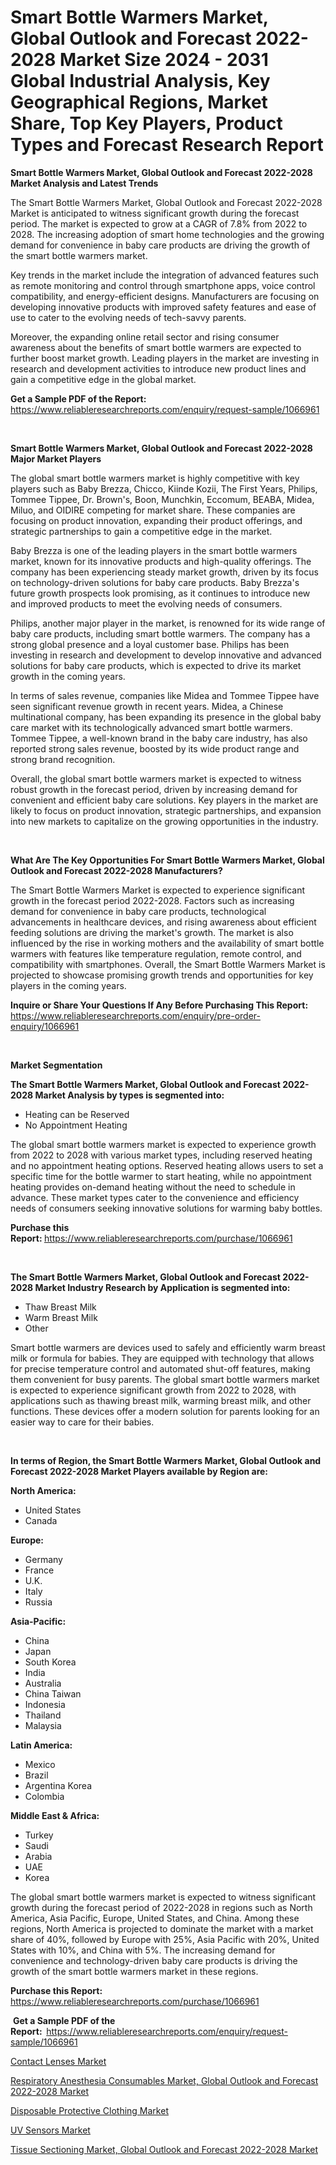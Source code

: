 <p><h1>Smart Bottle Warmers Market, Global Outlook and Forecast 2022-2028 Market Size 2024 - 2031 Global Industrial Analysis, Key Geographical Regions, Market Share, Top Key Players, Product Types and Forecast Research Report</h1></p><p><strong>Smart Bottle Warmers Market, Global Outlook and Forecast 2022-2028 Market Analysis and Latest Trends</strong></p>
<p><p>The Smart Bottle Warmers Market, Global Outlook and Forecast 2022-2028 Market is anticipated to witness significant growth during the forecast period. The market is expected to grow at a CAGR of 7.8% from 2022 to 2028. The increasing adoption of smart home technologies and the growing demand for convenience in baby care products are driving the growth of the smart bottle warmers market. </p><p>Key trends in the market include the integration of advanced features such as remote monitoring and control through smartphone apps, voice control compatibility, and energy-efficient designs. Manufacturers are focusing on developing innovative products with improved safety features and ease of use to cater to the evolving needs of tech-savvy parents. </p><p>Moreover, the expanding online retail sector and rising consumer awareness about the benefits of smart bottle warmers are expected to further boost market growth. Leading players in the market are investing in research and development activities to introduce new product lines and gain a competitive edge in the global market.</p></p>
<p><strong>Get a Sample PDF of the Report:&nbsp;</strong> <a href="https://www.reliableresearchreports.com/enquiry/request-sample/1066961">https://www.reliableresearchreports.com/enquiry/request-sample/1066961</a></p>
<p>&nbsp;</p>
<p><strong>Smart Bottle Warmers Market, Global Outlook and Forecast 2022-2028 Major Market Players</strong></p>
<p><p>The global smart bottle warmers market is highly competitive with key players such as Baby Brezza, Chicco, Kiinde Kozii, The First Years, Philips, Tommee Tippee, Dr. Brown's, Boon, Munchkin, Eccomum, BEABA, Midea, Miluo, and OIDIRE competing for market share. These companies are focusing on product innovation, expanding their product offerings, and strategic partnerships to gain a competitive edge in the market.</p><p>Baby Brezza is one of the leading players in the smart bottle warmers market, known for its innovative products and high-quality offerings. The company has been experiencing steady market growth, driven by its focus on technology-driven solutions for baby care products. Baby Brezza's future growth prospects look promising, as it continues to introduce new and improved products to meet the evolving needs of consumers.</p><p>Philips, another major player in the market, is renowned for its wide range of baby care products, including smart bottle warmers. The company has a strong global presence and a loyal customer base. Philips has been investing in research and development to develop innovative and advanced solutions for baby care products, which is expected to drive its market growth in the coming years.</p><p>In terms of sales revenue, companies like Midea and Tommee Tippee have seen significant revenue growth in recent years. Midea, a Chinese multinational company, has been expanding its presence in the global baby care market with its technologically advanced smart bottle warmers. Tommee Tippee, a well-known brand in the baby care industry, has also reported strong sales revenue, boosted by its wide product range and strong brand recognition.</p><p>Overall, the global smart bottle warmers market is expected to witness robust growth in the forecast period, driven by increasing demand for convenient and efficient baby care solutions. Key players in the market are likely to focus on product innovation, strategic partnerships, and expansion into new markets to capitalize on the growing opportunities in the industry.</p></p>
<p>&nbsp;</p>
<p><strong>What Are The Key Opportunities For Smart Bottle Warmers Market, Global Outlook and Forecast 2022-2028 Manufacturers?</strong></p>
<p><p>The Smart Bottle Warmers Market is expected to experience significant growth in the forecast period 2022-2028. Factors such as increasing demand for convenience in baby care products, technological advancements in healthcare devices, and rising awareness about efficient feeding solutions are driving the market's growth. The market is also influenced by the rise in working mothers and the availability of smart bottle warmers with features like temperature regulation, remote control, and compatibility with smartphones. Overall, the Smart Bottle Warmers Market is projected to showcase promising growth trends and opportunities for key players in the coming years.</p></p>
<p><strong>Inquire or Share Your Questions If Any Before Purchasing This Report:</strong> <a href="https://www.reliableresearchreports.com/enquiry/pre-order-enquiry/1066961">https://www.reliableresearchreports.com/enquiry/pre-order-enquiry/1066961</a></p>
<p>&nbsp;</p>
<p><strong>Market Segmentation</strong></p>
<p><strong>The Smart Bottle Warmers Market, Global Outlook and Forecast 2022-2028 Market Analysis by types is segmented into:</strong></p>
<p><ul><li>Heating can be Reserved</li><li>No Appointment Heating</li></ul></p>
<p><p>The global smart bottle warmers market is expected to experience growth from 2022 to 2028 with various market types, including reserved heating and no appointment heating options. Reserved heating allows users to set a specific time for the bottle warmer to start heating, while no appointment heating provides on-demand heating without the need to schedule in advance. These market types cater to the convenience and efficiency needs of consumers seeking innovative solutions for warming baby bottles.</p></p>
<p><strong>Purchase this Report:&nbsp;</strong><a href="https://www.reliableresearchreports.com/purchase/1066961">https://www.reliableresearchreports.com/purchase/1066961</a></p>
<p>&nbsp;</p>
<p><strong>The Smart Bottle Warmers Market, Global Outlook and Forecast 2022-2028 Market Industry Research by Application is segmented into:</strong></p>
<p><ul><li>Thaw Breast Milk</li><li>Warm Breast Milk</li><li>Other</li></ul></p>
<p><p>Smart bottle warmers are devices used to safely and efficiently warm breast milk or formula for babies. They are equipped with technology that allows for precise temperature control and automated shut-off features, making them convenient for busy parents. The global smart bottle warmers market is expected to experience significant growth from 2022 to 2028, with applications such as thawing breast milk, warming breast milk, and other functions. These devices offer a modern solution for parents looking for an easier way to care for their babies.</p></p>
<p>&nbsp;</p>
<p><strong>In terms of Region, the Smart Bottle Warmers Market, Global Outlook and Forecast 2022-2028 Market Players available by Region are:</strong></p>
<p>
    <p> <strong> North America: </strong>
        <ul>
            <li>United States</li>
            <li>Canada</li>
        </ul>
        </p> 
    <p> <strong> Europe: </strong>
        <ul>
            <li>Germany</li>
            <li>France</li>
            <li>U.K.</li>
            <li>Italy</li>
            <li>Russia</li>
        </ul>
        </p> 
    <p> <strong> Asia-Pacific: </strong>
        <ul>
            <li>China</li>
            <li>Japan</li>
            <li>South Korea</li>
            <li>India</li>
            <li>Australia</li>
            <li>China Taiwan</li>
            <li>Indonesia</li>
            <li>Thailand</li>
            <li>Malaysia</li>
        </ul>
        </p> 
    <p> <strong> Latin America: </strong>
        <ul>
            <li>Mexico</li>
            <li>Brazil</li>
            <li>Argentina Korea</li>
            <li>Colombia</li>
        </ul>
        </p> 
    <p> <strong> Middle East & Africa: </strong>
        <ul>
            <li>Turkey</li>
            <li>Saudi</li>
            <li>Arabia</li>
            <li>UAE</li>
            <li>Korea</li>
        </ul>
    </p>
    </p>
<p><p>The global smart bottle warmers market is expected to witness significant growth during the forecast period of 2022-2028 in regions such as North America, Asia Pacific, Europe, United States, and China. Among these regions, North America is projected to dominate the market with a market share of 40%, followed by Europe with 25%, Asia Pacific with 20%, United States with 10%, and China with 5%. The increasing demand for convenience and technology-driven baby care products is driving the growth of the smart bottle warmers market in these regions.</p></p>
<p><strong>Purchase this Report: </strong><a href="https://www.reliableresearchreports.com/purchase/1066961">https://www.reliableresearchreports.com/purchase/1066961</a></p>
<p>&nbsp;<strong>Get a Sample PDF of the Report:&nbsp;&nbsp;</strong><a href="https://www.reliableresearchreports.com/enquiry/request-sample/1066961">https://www.reliableresearchreports.com/enquiry/request-sample/1066961</a></p>
<p><strong></strong></p>
<p><p><a href="https://medium.com/@ashlybednar2023/contact-lenses-nbsp-market-focuses-on-market-share-size-and-projected-forecast-till-2031-1dd558576fa5">Contact Lenses Market</a></p><p><a href="https://github.com/Glendatilghmankmgz0rbhwpy/Market-Research-Report-List-1/blob/main/respiratory-anesthesia-consumables-market-global-outlook-and-forecast-2022-2028-market.md">Respiratory Anesthesia Consumables Market, Global Outlook and Forecast 2022-2028 Market</a></p><p><a href="https://medium.com/@ashlybednar2023/disposable-protective-clothing-market-trends-forecast-and-competitive-analysis-to-2031-1ff6c99294e9">Disposable Protective Clothing Market</a></p><p><a href="https://medium.com/p/eff7b8023890/edit">UV Sensors Market</a></p><p><a href="https://github.com/Hazelklievgspy6vdcsmu106w/Market-Research-Report-List-1/blob/main/tissue-sectioning-market-global-outlook-and-forecast-2022-2028-market.md">Tissue Sectioning Market, Global Outlook and Forecast 2022-2028 Market</a></p></p>